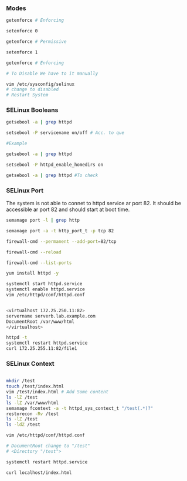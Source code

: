 <!--
  Author: omteja04
  Created on: 06-06-2024 21:48:05
  Description: SELinux
-->

<!-- cSpell:disable -->

### Modes

```sh
getenforce # Enforcing

setenforce 0

getenforce # Permissive

setenforce 1

getenforce # Enforcing

# To Disable We have to it manually

vim /etc/sysconfig/selinux
# change to disabled
# Restart System
```

### SELinux Booleans

```sh
getsebool -a | grep httpd

setsebool -P servicename on/off # Acc. to que

#Example

getsebool -a | grep httpd

setsebool -P httpd_enable_homedirs on

getsebool -a | grep httpd #To check
```

### SELinux Port

The system is not able to connet to httpd service ar port 82. It should be accessible ar port 82 and should start at boot time.

```sh
semanage port -l | grep http

semanage port -a -t http_port_t -p tcp 82

firewall-cmd --permanent --add-port=82/tcp

firewall-cmd --reload

firewall-cmd --list-ports

yum install httpd -y

systemctl start httpd.service
systemctl enable httpd.service
vim /etc/httpd/conf/httpd.conf


<virtualhost 172.25.250.11:82>
servername serverb.lab.example.com
DocumentRoot /var/www/html
</virtualhost>

httpd -t
systemctl restart httpd.service
curl 172.25.255.11:82/file1
```

### SELinux Context

```sh

mkdir /test
touch /test/index.html
vim /test/index.html # Add Some content
ls -lZ /test
ls -lZ /var/www/html
semanage fcontext -a -t httpd_sys_context_t "/test(.*)?"
restorecon -Rv /test
ls -lZ /test
ls -ldZ /test

vim /etc/httpd/conf/httpd.conf

# DocumentRoot change to "/test"
# <Directory "/test">

systemctl restart httpd.service

curl localhost/index.html
```
